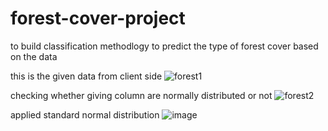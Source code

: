 # forest-cover-project
to build classification methodlogy to predict the type of forest cover based on  the data


this is the given data from client side 
![forest1](https://user-images.githubusercontent.com/90147513/153174963-5aafad35-230d-4883-a955-1c96ccbfe855.PNG)

checking whether giving column are normally distributed  or not
![forest2](https://user-images.githubusercontent.com/90147513/153176240-7234d8c8-f948-482a-9749-d7d6d9210318.PNG)


applied standard normal distribution
![image](https://user-images.githubusercontent.com/90147513/153177022-bcfdb638-4f90-47ad-9a12-30959c4cc1b8.png)





